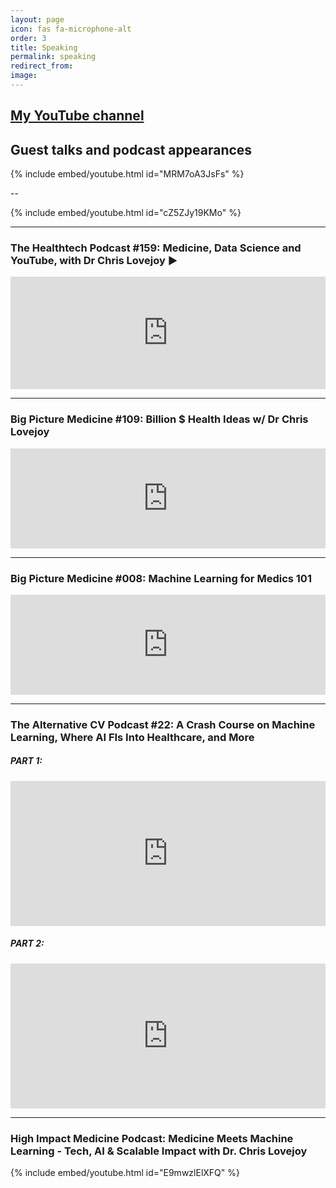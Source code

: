 ```yaml
---
layout: page
icon: fas fa-microphone-alt
order: 3
title: Speaking
permalink: speaking
redirect_from:
image: 
---
```



## [My YouTube channel](https://www.youtube.com/@ChrisLovejoy/)

## Guest talks and podcast appearances


{% include embed/youtube.html id="MRM7oA3JsFs" %}

--

{% include embed/youtube.html id="cZ5ZJy19KMo" %}

---

### The Healthtech Podcast #159: Medicine, Data Science and YouTube, with Dr Chris Lovejoy ▶️

<iframe width="100%" height="180" frameborder="no" scrolling="no" seamless src="https://share.transistor.fm/e/739dc630"></iframe>

---

### Big Picture Medicine #109: Billion $ Health Ideas w/ Dr Chris Lovejoy

<iframe src="https://creators.spotify.com/pod/show/bigpicturemedicine/embed/episodes/109-Billion--Health-Ideas-w-Dr-Chris-Lovejoy-Generative-AI--DTC-Weight-Loss--Cross-Border-Care-e1sl7tq/a-a93e9c8" height="160" width="100%" frameborder="0" scrolling="no"></iframe>

---

### Big Picture Medicine #008: Machine Learning for Medics 101

<iframe src="https://creators.spotify.com/pod/show/bigpicturemedicine/embed/episodes/008-Machine-Learning-for-Medics-101---Dr-Chris-Lovejoy-Doctor-and-Data-Scientist-edifud/a-a23h8jm" height="160" width="100%" frameborder="0" scrolling="no"></iframe>

---

### The Alternative CV Podcast #22: A Crash Course on Machine Learning, Where AI FIs Into Healthcare, and More

##### PART 1:

<iframe src="https://open.spotify.com/embed/episode/472TLF5tHbkdyKCki1sfLt" width="100%" height="232" frameborder="0" allowtransparency="true" allow="encrypted-media"></iframe>


##### PART 2:

<iframe src="https://open.spotify.com/embed/episode/0zJXVNdwMtoYAiDB3UTkhF" width="100%" height="232" frameborder="0" allowtransparency="true" allow="encrypted-media"></iframe>

---

### High Impact Medicine Podcast: Medicine Meets Machine Learning - Tech, AI & Scalable Impact with Dr. Chris Lovejoy

{% include embed/youtube.html id="E9mwzlElXFQ" %}
